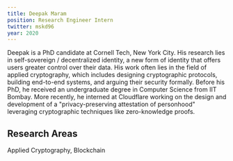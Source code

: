 ```yaml
---
title: Deepak Maram
position: Research Engineer Intern
twitter: mskd96
year: 2020
---
```


Deepak is a PhD candidate at Cornell Tech, New York City. His research lies in self-sovereign / decentralized identity, a new form of identity that offers users greater control over their data. His work often lies in the field of applied cryptography, which includes designing cryptographic protocols, building end-to-end systems, and arguing their security formally. Before his PhD, he received an undergraduate degree in Computer Science from IIT Bombay. More recently, he interned at Cloudflare working on the design and development of a "privacy-preserving attestation of personhood" leveraging cryptographic techniques like zero-knowledge proofs.

## Research Areas

Applied Cryptography, Blockchain
